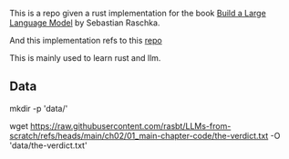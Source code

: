 This is a repo given a rust implementation for the book [Build a Large Language Model](https://github.com/rasbt/LLMs-from-scratch) by Sebastian Raschka.

And this implementation refs to this [repo](https://github.com/nerdai/llms-from-scratch-rs/)

This is mainly used to learn rust and llm.

## Data
mkdir -p 'data/'

wget https://raw.githubusercontent.com/rasbt/LLMs-from-scratch/refs/heads/main/ch02/01_main-chapter-code/the-verdict.txt -O 'data/the-verdict.txt'
